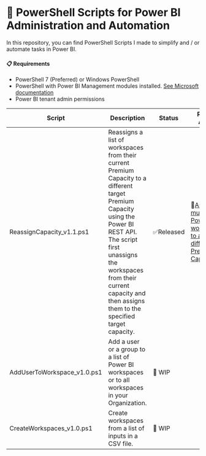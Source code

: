 # :rocket: PowerShell Scripts for Power BI Administration and Automation
In this repository, you can find PowerShell Scripts I made to simplify and / or automate tasks in Power BI.

#### :clipboard: Requirements
- PowerShell 7 (Preferred) or Windows PowerShell
- PowerShell with Power BI Management modules installed. [See Microsoft documentation](https://learn.microsoft.com/en-us/powershell/power-bi/overview?view=powerbi-ps)
- Power BI tenant admin permissions

| Script | Description | Status | Related Article |
|-------------|-------------|-------------|-------------|
| ReassignCapacity_v1.1.ps1 | Reassigns a list of workspaces from their current Premium Capacity to a different target Premium Capacity using the Power BI REST API. The script first unassigns the workspaces from their current capacity and then assigns them to the specified target capacity. | :white_check_mark:Released | :link:[Assign multiple Power BI workspaces to a different Premium Capacity](https://medium.com/@demerzel/assign-multiple-power-bi-workspaces-to-a-different-premium-capacity-57fa13a7faf1) |
| AddUserToWorkspace_v1.0.ps1 | Add a user or a group to a list of Power BI workspaces or to all workspaces in your Organization. | :construction: WIP | |
|CreateWorkspaces_v1.0.ps1| Create workspaces from a list of inputs in a CSV file. | :construction: WIP | |

